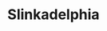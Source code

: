 ---
pid: LLE16
title: Slinkadelphia
location_transcription: Girard+Frankford
zipcode: '19125'
outside_phl: 
neighborhood: Fishtown,Kensington
age: '46'
age_range: 40-49
instagram: 
image_file_name: LLE_16.jpg
proposal_transcription: Giant Slinky it was invented in Philly
topic: Philadelphia
topic_summary: '0'
type: Other No Form
keywords_other: slinky
credit: Catherine Mouttet
image_labels: 
twitter: 
facebook: 
permalink: "/monuments/lle16/"
layout: item-page
---